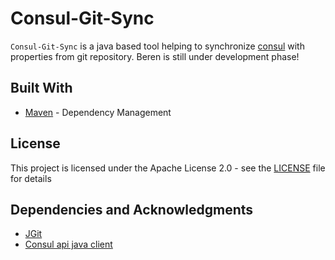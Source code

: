 Consul-Git-Sync
========
`Consul-Git-Sync` is a java based tool helping to synchronize [consul](https://www.consul.io/) with properties from git repository.
Beren is still under development phase!      

## Built With

* [Maven](https://maven.apache.org/) - Dependency Management

## License

This project is licensed under the Apache License 2.0 - see the [LICENSE](LICENSE) file for details

## Dependencies and Acknowledgments

* [JGit](https://www.eclipse.org/jgit/)
* [Consul api java client](https://github.com/Ecwid/consul-api)
